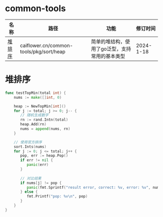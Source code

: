 # common-tools

| 名称              | 路径                                    | 功能                                           | 修订时间  |
| ----------------- | --------------------------------------- | ---------------------------------------------- | --------- |
| [堆排序](#堆排序) | caiflower.cn/common-tools/pkg/sort/heap | 简单的堆结构，使用了go泛型，支持常用的基本类型 | 2024-1-18 |

# 堆排序

```go
func testTopMin(total int) {
    nums := make([]int, 0)

    heap := NewTopMin[int]()
    for j := total; j >= 0; j-- {
       // 随机生成数字
       rn := rand.Intn(total)
       heap.Add(rn)
       nums = append(nums, rn)
    }

    // 使用官方排序
    sort.Ints(nums)
    for j := 0; j <= total; j++ {
       pop, err := heap.Pop()
       if err != nil {
          panic(err)
       }
      
       // 对比结果
       if nums[j] != pop {
          panic(fmt.Sprintf("result error, correct: %v, error: %v", nums[j], pop))
       } else {
          fmt.Printf("pop: %v\n", pop)
       }
    }
}
```